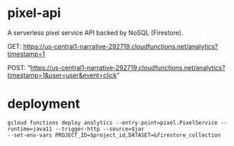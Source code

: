# pixel-api

A serverless pixel service API backed by NoSQL (Firestore).

GET: https://us-central1-narrative-292719.cloudfunctions.net/analytics?timestamp=1

POST: "https://us-central1-narrative-292719.cloudfunctions.net/analytics?timestamp=1&user=user&event=click"

# deployment

```
gcloud functions deploy analytics --entry-point=pixel.PixelService --runtime=java11 --trigger-http --source=$jar 
--set-env-vars PROJECT_ID=$project_id,DATASET=&firestore_collection
```
